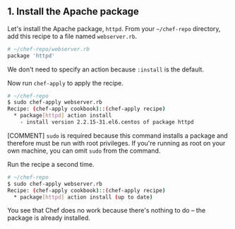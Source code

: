 ## 1. Install the Apache package

Let's install the Apache package, `httpd`. From your <code class="file-path">~/chef-repo</code> directory, add this recipe to a file named <code class="file-path">webserver.rb</code>.

```ruby
# ~/chef-repo/webserver.rb
package 'httpd'
```

We don't need to specify an action because `:install` is the default.

Now run `chef-apply` to apply the recipe.

```bash
# ~/chef-repo
$ sudo chef-apply webserver.rb
Recipe: (chef-apply cookbook)::(chef-apply recipe)
  * package[httpd] action install
    - install version 2.2.15-31.el6.centos of package httpd
```

[COMMENT] `sudo` is required because this command installs a package and therefore must be run with root privileges. If you're running as root on your own machine, you can omit `sudo` from the command.

Run the recipe a second time.

```bash
# ~/chef-repo
$ sudo chef-apply webserver.rb
Recipe: (chef-apply cookbook)::(chef-apply recipe)
  * package[httpd] action install (up to date)
  ```

You see that Chef does no work because there's nothing to do &ndash; the package is already installed.

